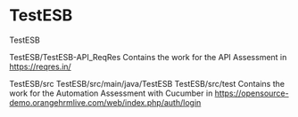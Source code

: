 # TestESB
 TestESB

TestESB/TestESB-API_ReqRes
Contains the work for the API Assessment in https://reqres.in/

TestESB/src
TestESB/src/main/java/TestESB
TestESB/src/test
Contains the work for the Automation Assessment with Cucumber in https://opensource-demo.orangehrmlive.com/web/index.php/auth/login
